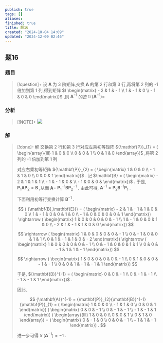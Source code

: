 ```yaml
---
publish: true
tags: []
aliases: 
finished: true
title: 题16
created: "2024-10-04 14:09"
updated: "2024-12-09 02:46"
---
```

## 题16
### 题目
> [!question]+
> 设 $\mathbf{A}$ 为 3 阶矩阵,交换 $\mathbf{A}$ 的第 2 行和第 3 行,再将第 2 列的 -1 倍加到第 1 列,得到矩阵 $( \begin{matrix} - 2 & 1 & - 1 \\ 1 & - 1 & 0 \\ - 1 & 0 & 0 \end{matrix})$ ,则 ${\mathbf{A}}^{-1}$ 的迹 $\operatorname{tr}( {\mathbf{A}}^{-1}) =$
### 分析
> [!NOTE]+
> ![](https://img.hwenyi.live/202412081530732.webp)
### 解
> [!done]-
> 解 交换第 2 行和第 3 行对应左乘初等矩阵 ${\mathbf{P}}_{1} = ( \begin{array}{lll} 1 & 0 & 0 \\ 0 & 0 & 1 \\ 0 & 1 & 0 \end{array})$ ,将第 2 列的 -1 倍加到第 1 列
> 
> 对应右乘初等矩阵 ${\mathbf{P}}_{2} = ( \begin{matrix} 1 & 0 & 0 \\ - 1 & 1 & 0 \\ 0 & 0 & 1 \end{matrix})$ . 记 $\mathbf{B} = ( \begin{matrix} - 2 & 1 & 1 & 1 \\ - 1 & - 1 & 0 & \\ - 1 & 0 & 0 & \end{matrix})$ . 于是, ${\mathbf{P}}_{1}\mathbf{A}{\mathbf{P}}_{2} = \mathbf{B}$ ,从而 $\mathbf{A} =$ ${\mathbf{P}}_{1}^{-1}\mathbf{B}{\mathbf{P}}_{2}^{-1}$ . 由此可得, ${\mathbf{A}}^{-1} = {\mathbf{P}}_{2}{\mathbf{B}}^{-1}{\mathbf{P}}_{1}$ .
> 
> 下面利用初等行变换计算 ${\mathbf{B}}^{-1}$ .
> 
> $$
> ( {\mathbf{B},\mathbf{E}}) = ( \begin{matrix} - 2 & 1 & - 1 & 1 & 0 & 0 \\ 1 & - 1 & 0 & 0 & 1 & 0 \\ - 1 & 0 & 0 & 0 & 0 & 1 \end{matrix}) \rightarrow ( \begin{matrix} 1 & 0 & 0 & 0 & 0 & - 1 \\ 1 & - 1 & 0 & 0 & 1 & 0 \\ - 2 & 1 & - 1 & 1 & 0 & 0 \end{matrix})
> $$
> 
> $$
> \rightarrow ( \begin{matrix} 1 & 0 & 0 & 0 & 0 & - 1 \\ 0 & - 1 & 0 & 0 & 1 & 1 \\ 0 & 1 & - 1 & 1 & 0 & - 2 \end{matrix}) \rightarrow ( \begin{matrix} 1 & 0 & 0 & 0 & 0 & - 1 \\ 0 & - 1 & 0 & 0 & 1 & 1 \\ 0 & 0 & - 1 & 1 & 1 & - 1 \end{matrix})
> $$
> 
> $$
> \rightarrow ( \begin{matrix} 1 & 0 & 0 & 0 & 0 & - 1 \\ 0 & 1 & 0 & 0 & - 1 & - 1 \\ 0 & 0 & 1 & - 1 & - 1 & 1 \end{matrix})
> $$
> 
> 于是, ${\mathbf{B}}^{-1} = ( \begin{matrix} 0 & 0 & - 1 \\ 0 & - 1 & - 1 \\ - 1 & - 1 & 1 \end{matrix})$ .
> 
> 因此,
> 
> $$
> {\mathbf{A}}^{-1} = {\mathbf{P}}_{2}{\mathbf{B}}^{-1}{\mathbf{P}}_{1} = ( \begin{matrix} 1 & 0 & 0 \\ - 1 & 1 & 0 \\ 0 & 0 & 1 \end{matrix}) ( \begin{matrix} 0 & 0 & - 1 \\ 0 & - 1 & - 1 \\ - 1 & - 1 & 1 \end{matrix}) ( \begin{array}{lll} 1 & 0 & 0 \\ 0 & 0 & 1 \\ 0 & 1 & 0 \end{array}) = ( \begin{matrix} 0 & - 1 & 0 \\ 0 & 0 & - 1 \\ - 1 & 1 & - 1 \end{matrix}) .
> $$
> 
> 进一步可得 $\operatorname{tr}( {\mathbf{A}}^{-1}) = - 1$ .